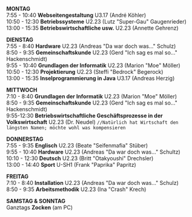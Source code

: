 __MONTAG__<br>
7:55 - 10:40 **Webseitengestaltung** U3.17 (André Köhler)<br>
10:50 - 12:30 **Betriebssysteme** U2.23 (Lutz "Super-Gau" Gaugenrieder)<br>
13:00 - 15:35 **Betriebswirtschaftliche usw.** U2.23 (Annette Gehrenz)<br>

__DIENSTAG__<br>
7:55 - 8:40 **Hardware** U2.23 (Andreas "Da war doch was..." Schulz)<br>
8:50 - 9:35 **Gemeinschaftskunde** U2.23 (Gerd "Ich sag es mal so..." Hackenschmidt)<br>
9:55 - 10:40 **Grundlagen der Informatik** U2.23 (Marion "Moe" Möller)<br>
10:50 - 12:30 **Projektierung** U2.23 (Steffi "Bedrock" Begerock)<br>
13:00 - 15:35 **Inselprogrammierung in Java** U3.17 (Andreas Herzig)<br>

__MITTWOCH__<br>
7:10 - 8:40 **Grundlagen der Informatik** U2.23 (Marion "Moe" Möller)<br>
8:50 - 9:35 **Gemeinschaftskunde** U2.23 (Gerd "Ich sag es mal so..." Hackenschmidt)<br>
9:55-12:30 **Betriebswirtschaftliche Geschäftsprozesse in der Volkswirtschaft** U2.23 (Dr. Neudel) `//Natürlich hat Wirtschaft den längsten Namen; möchte wohl was kompensieren`<br>

__DONNERSTAG__<br>
7:55 - 9:35 **Englisch** U2.23 (Beate "Seifenmafia" Stüber)<br>
9:55 - 10:40 **Hardware** U2.23 (Andreas "Da war doch was..." Schultz)<br>
10:10 - 12:30 **Deutsch** U2.23 (Britt "Otakyoushi" Drechsler)<br>
13:00 - 14:40 **Sport** U-SH1 (Frank "Paprika" Papritz)<br>

__FREITAG__<br>
7:10 - 8:40 **Installation** U2.23 (Andreas "Da war doch was..." Schulz)<br>
8:50 - 9:35 **Arbeitsmethodik** U2.23 (Ina "Crash" Krech)<br>

__SAMSTAG & SONNTAG__<br>
Ganztags **Zocken** (am PC)<br>

